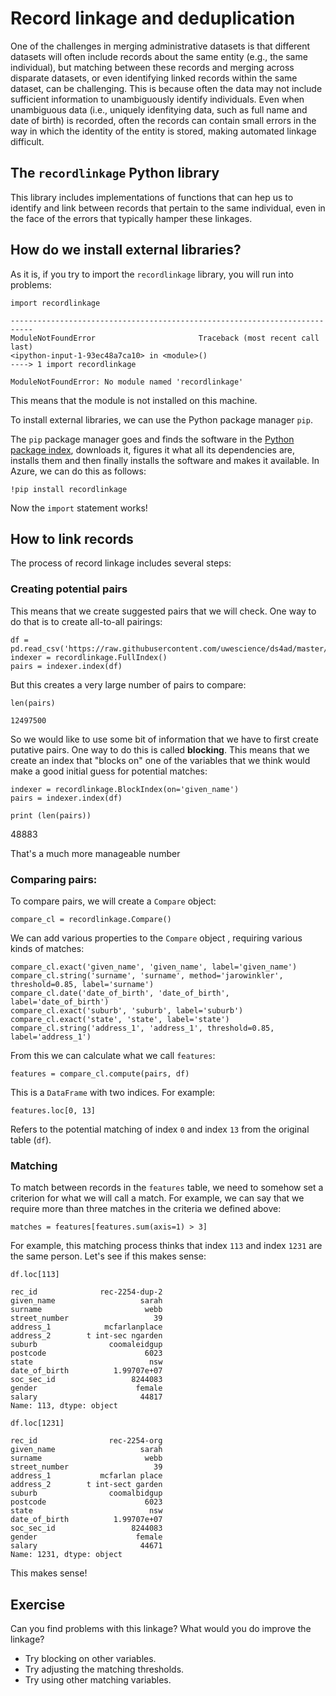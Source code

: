 
# Record linkage and deduplication 

One of the challenges in merging administrative datasets is that different datasets will often 
include records about the same entity (e.g., the same individual), but matching between these 
records and merging across disparate datasets, or even identifying linked records within the 
same dataset, can be challenging. This is because often the data may not include sufficient 
information to unambiguously identify individuals. Even when unambiguous data (i.e., uniquely 
idenfitying data, such as full name and date of birth) is recorded, often the records can 
contain small errors in the way in which the identity of the entity is stored, making 
automated linkage difficult.


## The `recordlinkage` Python library

This library includes implementations of functions that can hep us to identify and link between records that pertain to the same individual, even in the face of the errors that typically hamper these linkages. 

## How do we install external libraries? 

As it is, if you try to import the `recordlinkage` library, you will run into problems: 

```
import recordlinkage
```
```
---------------------------------------------------------------------------
ModuleNotFoundError                       Traceback (most recent call last)
<ipython-input-1-93ec48a7ca10> in <module>()
----> 1 import recordlinkage

ModuleNotFoundError: No module named 'recordlinkage'
```

This means that the module is not installed on this machine. 

To install external libraries, we can use the Python package manager `pip`. 

The `pip` package manager goes and finds the software in the [Python package index](https://pypi.org/), downloads it, figures it what all its dependencies are, installs them and then finally installs the software and makes it available. In Azure, we can do this as follows: 

```
!pip install recordlinkage
```

Now the `import` statement works!


## How to link records

The process of record linkage includes several steps: 

### Creating potential pairs

This means that we create suggested pairs that we will check. One way to do that is to create all-to-all pairings: 

```
df = pd.read_csv('https://raw.githubusercontent.com/uwescience/ds4ad/master/data/synthetic_data.csv')
indexer = recordlinkage.FullIndex()
pairs = indexer.index(df)
```

But this creates a very large number of pairs to compare: 
```
len(pairs)
```
```
12497500
```

So we would like to use some bit of information that we have to first create putative pairs. 
One way to do this is called **blocking**. This means that we create an index that "blocks on" one of the variables that we think would make a good initial guess for potential matches:

```
indexer = recordlinkage.BlockIndex(on='given_name')
pairs = indexer.index(df)
```

```
print (len(pairs))
```
48883

That's a much more manageable number 


### Comparing pairs: 

To compare pairs, we will create a `Compare` object:

```
compare_cl = recordlinkage.Compare()
```

We can add various properties to the `Compare` object , requiring various kinds of matches: 

```
compare_cl.exact('given_name', 'given_name', label='given_name')
compare_cl.string('surname', 'surname', method='jarowinkler', threshold=0.85, label='surname')
compare_cl.date('date_of_birth', 'date_of_birth', label='date_of_birth')
compare_cl.exact('suburb', 'suburb', label='suburb')
compare_cl.exact('state', 'state', label='state')
compare_cl.string('address_1', 'address_1', threshold=0.85, label='address_1')
```

From this we can calculate what we call `features`: 

```
features = compare_cl.compute(pairs, df)
```

This is a `DataFrame` with two indices. For example: 

```
features.loc[0, 13]
```
Refers to the potential matching of index `0` and index `13` from the original table (`df`). 

### Matching

To match between records in the `features` table, we need to somehow set a criterion for what 
we will call a match. For example, we can say that we require more than three matches in the 
criteria we defined above:

```
matches = features[features.sum(axis=1) > 3]
```

For example, this matching process thinks that index `113` and index `1231` are the same person. Let's see if this makes sense: 

```
df.loc[113]
```
```
rec_id              rec-2254-dup-2
given_name                   sarah
surname                       webb
street_number                   39
address_1            mcfarlanplace
address_2        t int-sec ngarden
suburb                coomaleidgup
postcode                      6023
state                          nsw
date_of_birth          1.99707e+07
soc_sec_id                 8244083
gender                      female
salary                       44817
Name: 113, dtype: object
```

```
df.loc[1231]
```
```
rec_id                rec-2254-org
given_name                   sarah
surname                       webb
street_number                   39
address_1           mcfarlan place
address_2        t int-sect garden
suburb                coomalbidgup
postcode                      6023
state                          nsw
date_of_birth          1.99707e+07
soc_sec_id                 8244083
gender                      female
salary                       44671
Name: 1231, dtype: object
```

This makes sense! 

## Exercise

Can you find problems with this linkage? What would you do improve the linkage? 

- Try blocking on other variables. 
- Try adjusting the matching thresholds.
- Try using other matching variables. 